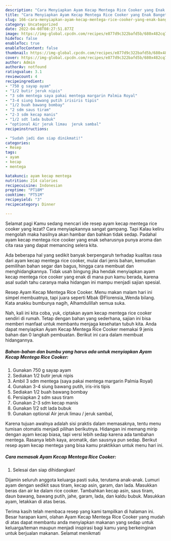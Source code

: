 ```yaml
---
description: "Cara Menyiapkan Ayam Kecap Mentega Rice Cooker yang Enak Banget"
title: "Cara Menyiapkan Ayam Kecap Mentega Rice Cooker yang Enak Banget"
slug: 166-cara-menyiapkan-ayam-kecap-mentega-rice-cooker-yang-enak-banget
category: Uncategorized
date: 2022-04-08T08:27:51.877Z
image: https://img-global.cpcdn.com/recipes/e877d9c322bafd5b/680x482cq70/ayam-kecap-mentega-rice-cooker-foto-resep-utama.jpg
hideToc: false
enableToc: true
enableTocContent: false
thumbnail: https://img-global.cpcdn.com/recipes/e877d9c322bafd5b/680x482cq70/ayam-kecap-mentega-rice-cooker-foto-resep-utama.jpg
cover: https://img-global.cpcdn.com/recipes/e877d9c322bafd5b/680x482cq70/ayam-kecap-mentega-rice-cooker-foto-resep-utama.jpg
author: Admin
authorAv: notfound
ratingvalue: 3.1
reviewcount: 4
recipeingredient:
- "750 g sayap ayam"
- "1/2 butir jeruk nipis"
- "3 sdm mentega saya pakai mentega margarin Palmia Royal"
- "3-4 siung bawang putih irisiris tipis"
- "1/2 buah bawang bombay"
- "2 sdm saus tiram"
- "2-3 sdm kecap manis"
- "1/2 sdt lada bubuk"
- "optional Air jeruk limau  jeruk sambal"
recipeinstructions:

- "Sudah jadi dan siap dinikmati!"
categories:
- Resep
tags:
- ayam
- kecap
- mentega

katakunci: ayam kecap mentega 
nutrition: 214 calories
recipecuisine: Indonesian
preptime: "PT18M"
cooktime: "PT51M"
recipeyield: "3"
recipecategory: Dinner

---
```



Selamat pagi Kamu sedang mencari ide resep ayam kecap mentega rice cooker yang lezat? Cara menyiapkannya sangat gampang. Tapi Kalau keliru mengolah maka hasilnya akan hambar dan bahkan tidak sedap. Padahal ayam kecap mentega rice cooker yang enak seharusnya punya aroma dan cita rasa yang dapat memancing selera kita.


Ada beberapa hal yang sedikit banyak berpengaruh terhadap kualitas rasa dari ayam kecap mentega rice cooker, mulai dari jenis bahan, kemudian pemilihan bahan segar dan bagus, hingga cara membuat dan menghidangkannya. Tidak usah bingung jika hendak menyiapkan ayam kecap mentega rice cooker yang enak di mana pun kamu berada, karena asal sudah tahu caranya maka hidangan ini mampu menjadi sajian spesial.

Resep Ayam Kecap Mentega Rice Cooker. Menu makan malam hari ini simpel membuatnya, tapi juara seperti Mbak @Florensia_Wenda bilang. Kata anakku bumbunya nagih, Alhamdulillah semua suka.


Nah, kali ini kita coba, yuk, ciptakan ayam kecap mentega rice cooker sendiri di rumah. Tetap dengan bahan yang sederhana, sajian ini bisa memberi manfaat untuk membantu menjaga kesehatan tubuh kita. Anda dapat menyiapkan Ayam Kecap Mentega Rice Cooker memakai 9 jenis bahan dan 0 langkah pembuatan. Berikut ini cara dalam membuat hidangannya.

<!--inarticleads1-->

##### Bahan-bahan dan bumbu yang harus ada untuk menyiapkan Ayam Kecap Mentega Rice Cooker:

1. Gunakan 750 g sayap ayam
1. Sediakan 1/2 butir jeruk nipis
1. Ambil 3 sdm mentega (saya pakai mentega margarin Palmia Royal)
1. Gunakan 3-4 siung bawang putih, iris-iris tipis
1. Sediakan 1/2 buah bawang bombay
1. Persiapkan 2 sdm saus tiram
1. Gunakan 2-3 sdm kecap manis
1. Gunakan 1/2 sdt lada bubuk
1. Gunakan optional Air jeruk limau / jeruk sambal,


Karena tujuan awalnya adalah sisi praktis dalam memasaknya, tentu menu tumisan otomatis menjadi pilihan berikutnya. Hidangan ini memang mirip dengan ayam kecap biasa, tapi versi lebih sedap karena ada tambahan mentega. Rasanya lebih kaya, aromatik, dan sausnya pun sedap. Berikut resep ayam kecap mentega yang bisa kamu praktikkan untuk menu hari ini. 

<!--inarticleads2-->

##### Cara memasak Ayam Kecap Mentega Rice Cooker:


1. Selesai dan siap dihidangkan!

Dijamin seluruh anggota keluarga pasti suka, terutama anak-anak. Lumuri ayam dengan sedikit saus tiram, kecap asin, garam, dan lada. Masukkan beras dan air ke dalam rice cooker. Tambahkan kecap asin, saus tiram, daun bawang, bawang putih, jahe, garam, lada, dan kaldu bubuk. Masukkan ayam, letakkan di atas beras. 

Terima kasih telah membaca resep yang kami tampilkan di halaman ini. Besar harapan kami, olahan Ayam Kecap Mentega Rice Cooker yang mudah di atas dapat membantu anda menyiapkan makanan yang sedap untuk keluarga/teman maupun menjadi inspirasi bagi kamu yang berkeinginan untuk berjualan makanan. Selamat menikmati
